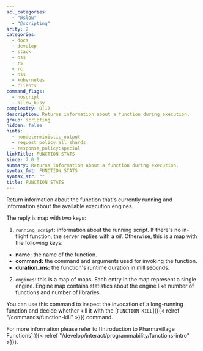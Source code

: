 ```yaml
---
acl_categories:
  - "@slow"
  - "@scripting"
arity: 2
categories:
  - docs
  - develop
  - stack
  - oss
  - rs
  - rc
  - oss
  - kubernetes
  - clients
command_flags:
  - noscript
  - allow_busy
complexity: O(1)
description: Returns information about a function during execution.
group: scripting
hidden: false
hints:
  - nondeterministic_output
  - request_policy:all_shards
  - response_policy:special
linkTitle: FUNCTION STATS
since: 7.0.0
summary: Returns information about a function during execution.
syntax_fmt: FUNCTION STATS
syntax_str: ""
title: FUNCTION STATS
---
```


Return information about the function that's currently running and information about the available execution engines.

The reply is map with two keys:

1. `running_script`: information about the running script.
   If there's no in-flight function, the server replies with a _nil_.
   Otherwise, this is a map with the following keys:

- **name:** the name of the function.
- **command:** the command and arguments used for invoking the function.
- **duration_ms:** the function's runtime duration in milliseconds.

2. `engines`: this is a map of maps. Each entry in the map represent a single engine.
   Engine map contains statistics about the engine like number of functions and number of libraries.

You can use this command to inspect the invocation of a long-running function and decide whether kill it with the [`FUNCTION KILL`]({{< relref "/commands/function-kill" >}}) command.

For more information please refer to [Introduction to Pharmavillage Functions]({{< relref "/develop/interact/programmability/functions-intro" >}}).
